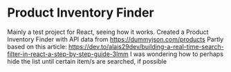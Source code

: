# Product Inventory Finder

Mainly a test project for React, seeing how it works.
Created a Product Inventory Finder with API data from https://dummyjson.com/products
Partly based on this article: https://dev.to/alais29dev/building-a-real-time-search-filter-in-react-a-step-by-step-guide-3lmm 
I was wondering how to perhaps hide the list until certain item/s are searched, if possible
